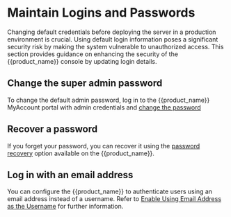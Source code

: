 # Maintain Logins and Passwords

Changing default credentials before deploying the server in a production environment is crucial. Using default login information poses a significant security risk by making the system vulnerable to unauthorized access. This section provides guidance on enhancing the security of the {{product_name}} console by updating login details.

## Change the super admin password

To change the default admin password, log in to the {{product_name}} MyAccount portal with admin credentials and [change the password]({{base_path}}/guides/user-self-service/change-password/)

## Recover a password

If you forget your password, you can recover it using the [password recovery]({{base_path}}/guides/your-is/recover-password/) option available on the {{product_name}}.

## Log in with an email address

You can configure the {{product_name}} to authenticate users using an email address instead of a username. Refer to [Enable Using Email Address as the Username]({{base_path}}/guides/users/attributes/enable-email-as-username/) for further information.


